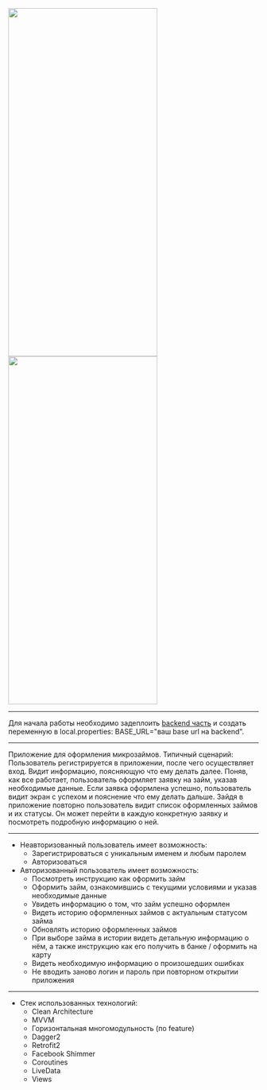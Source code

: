 <img src="https://github.com/user-attachments/assets/2227660a-9a9b-498c-a281-aad01b974650" width="300" height="700" />
<img src="https://github.com/user-attachments/assets/fc2cc672-299c-4a7b-b474-76791f4960aa" width="300" height="700" />

*********
Для начала работы необходимо задеплоить [backend часть](https://github.com/KRYST4L614/LoansBackend) и создать 
переменную в local.properties: BASE_URL="ваш base url на backend".
*********

Приложение для оформления микрозаймов.
Типичный сценарий: Пользователь регистрируется в приложении, после чего осуществляет вход. 
Видит информацию, поясняющую что ему делать далее. 
Поняв, как все работает, пользователь оформляет заявку на займ, указав необходимые данные. Если 
заявка оформлена успешно, пользователь видит экран с успехом и пояснение что ему делать дальше.
Зайдя в приложение повторно пользователь видит список оформленных займов и их статусы. Он 
может перейти в каждую конкретную заявку и посмотреть подробную информацию о ней.
********* 
- Неавторизованный пользователь имеет возможность:
    - Зарегистрироваться с уникальным именем и любым паролем
    - Авторизоваться
- Авторизованный пользователь имеет возможность:
  	- Посмотреть инструкцию как оформить займ
	- Оформить займ, ознакомившись с текущими условиями и указав необходимые данные
  	- Увидеть информацию о том, что займ успешно оформлен
  	- Видеть историю оформленных займов с актуальным статусом займа
  	- Обновлять историю оформленных займов
  	- При выборе займа в истории видеть детальную информацию о нём, а также инструкцию как его 
      получить в банке / оформить на карту
  	- Видеть необходимую информацию о произошедших ошибках
  	- Не вводить заново логин и пароль при повторном открытии приложения

********* 

- Стек использованных технологий:
	- Clean Architecture
	- MVVM
	- Горизонтальная многомодульность (по feature)
	- Dagger2
	- Retrofit2
	- Facebook Shimmer
	- Coroutines
	- LiveData
	- Views
